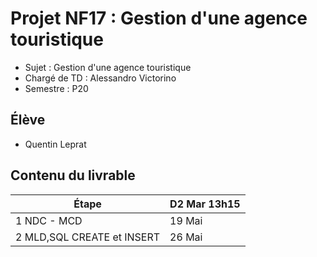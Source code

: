 # Projet NF17 : Gestion d'une agence touristique

 - Sujet : Gestion d'une agence touristique
 - Chargé de TD : Alessandro Victorino
 - Semestre : P20 
 
 ## Élève 
 
 - Quentin Leprat
 
 ## Contenu du livrable 

| Étape | D2 Mar 13h15 |
| ------ | ------ |
| 1 NDC - MCD | 19 Mai |
| 2 MLD,SQL CREATE et INSERT| 26 Mai | 